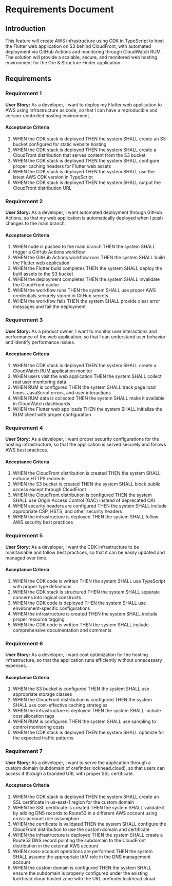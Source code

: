# Requirements Document

## Introduction

This feature will create AWS infrastructure using CDK in TypeScript to host the Flutter web application on S3 behind CloudFront, with automated deployment via GitHub Actions and monitoring through CloudWatch RUM. The solution will provide a scalable, secure, and monitored web hosting environment for the Ore & Structure Finder application.

## Requirements

### Requirement 1

**User Story:** As a developer, I want to deploy my Flutter web application to AWS using infrastructure as code, so that I can have a reproducible and version-controlled hosting environment.

#### Acceptance Criteria

1. WHEN the CDK stack is deployed THEN the system SHALL create an S3 bucket configured for static website hosting
2. WHEN the CDK stack is deployed THEN the system SHALL create a CloudFront distribution that serves content from the S3 bucket
3. WHEN the CDK stack is deployed THEN the system SHALL configure proper caching headers for Flutter web assets
4. WHEN the CDK stack is deployed THEN the system SHALL use the latest AWS CDK version in TypeScript
5. WHEN the CDK stack is deployed THEN the system SHALL output the CloudFront distribution URL

### Requirement 2

**User Story:** As a developer, I want automated deployment through GitHub Actions, so that my web application is automatically deployed when I push changes to the main branch.

#### Acceptance Criteria

1. WHEN code is pushed to the main branch THEN the system SHALL trigger a GitHub Actions workflow
2. WHEN the GitHub Actions workflow runs THEN the system SHALL build the Flutter web application
3. WHEN the Flutter build completes THEN the system SHALL deploy the built assets to the S3 bucket
4. WHEN the deployment completes THEN the system SHALL invalidate the CloudFront cache
5. WHEN the workflow runs THEN the system SHALL use proper AWS credentials securely stored in GitHub secrets
6. WHEN the workflow fails THEN the system SHALL provide clear error messages and fail the deployment

### Requirement 3

**User Story:** As a product owner, I want to monitor user interactions and performance of the web application, so that I can understand user behavior and identify performance issues.

#### Acceptance Criteria

1. WHEN the CDK stack is deployed THEN the system SHALL create a CloudWatch RUM application monitor
2. WHEN users visit the web application THEN the system SHALL collect real user monitoring data
3. WHEN RUM is configured THEN the system SHALL track page load times, JavaScript errors, and user interactions
4. WHEN RUM data is collected THEN the system SHALL make it available in CloudWatch dashboards
5. WHEN the Flutter web app loads THEN the system SHALL initialize the RUM client with proper configuration

### Requirement 4

**User Story:** As a developer, I want proper security configurations for the hosting infrastructure, so that the application is served securely and follows AWS best practices.

#### Acceptance Criteria

1. WHEN the CloudFront distribution is created THEN the system SHALL enforce HTTPS redirects
2. WHEN the S3 bucket is created THEN the system SHALL block public access except through CloudFront
3. WHEN the CloudFront distribution is configured THEN the system SHALL use Origin Access Control (OAC) instead of deprecated OAI
4. WHEN security headers are configured THEN the system SHALL include appropriate CSP, HSTS, and other security headers
5. WHEN the infrastructure is deployed THEN the system SHALL follow AWS security best practices

### Requirement 5

**User Story:** As a developer, I want the CDK infrastructure to be maintainable and follow best practices, so that it can be easily updated and managed over time.

#### Acceptance Criteria

1. WHEN the CDK code is written THEN the system SHALL use TypeScript with proper type definitions
2. WHEN the CDK stack is structured THEN the system SHALL separate concerns into logical constructs
3. WHEN the CDK code is deployed THEN the system SHALL use environment-specific configurations
4. WHEN the infrastructure is created THEN the system SHALL include proper resource tagging
5. WHEN the CDK code is written THEN the system SHALL include comprehensive documentation and comments

### Requirement 6

**User Story:** As a developer, I want cost optimization for the hosting infrastructure, so that the application runs efficiently without unnecessary expenses.

#### Acceptance Criteria

1. WHEN the S3 bucket is configured THEN the system SHALL use appropriate storage classes
2. WHEN the CloudFront distribution is configured THEN the system SHALL use cost-effective caching strategies
3. WHEN the infrastructure is deployed THEN the system SHALL include cost allocation tags
4. WHEN RUM is configured THEN the system SHALL use sampling to control monitoring costs
5. WHEN the CDK stack is deployed THEN the system SHALL optimize for the expected traffic patterns

### Requirement 7

**User Story:** As a developer, I want to serve the application through a custom domain (subdomain of orefinder.lockhead.cloud), so that users can access it through a branded URL with proper SSL certificate.

#### Acceptance Criteria

1. WHEN the CDK stack is deployed THEN the system SHALL create an SSL certificate in us-east-1 region for the custom domain
2. WHEN the SSL certificate is created THEN the system SHALL validate it by adding DNS records to Route53 in a different AWS account using cross-account role assumption
3. WHEN the certificate is validated THEN the system SHALL configure the CloudFront distribution to use the custom domain and certificate
4. WHEN the infrastructure is deployed THEN the system SHALL create a Route53 DNS record pointing the subdomain to the CloudFront distribution in the external AWS account
5. WHEN cross-account operations are performed THEN the system SHALL assume the appropriate IAM role in the DNS management account
6. WHEN the custom domain is configured THEN the system SHALL ensure the subdomain is properly configured under the existing lockhead.cloud hosted zone with the URL orefinder.lockhead.cloud